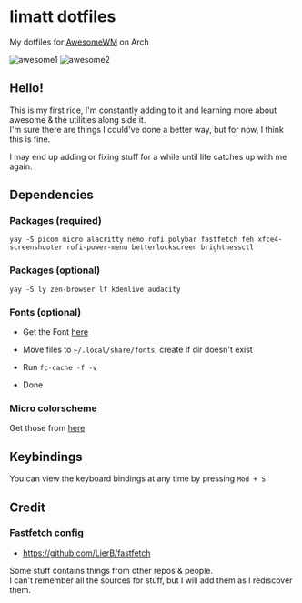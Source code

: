 # limatt dotfiles 
My dotfiles for [AwesomeWM]([https://awesomewm.org/about]) on Arch 

![awesome1](https://fuji.s-ul.eu/7kqrMP6y)
![awesome2](https://fuji.s-ul.eu/mFzfjjhV)

## Hello!
This is my first rice, I'm constantly adding to it and learning more about awesome & the utilities along side it. \
I'm sure there are things I could've done a better way, but for now, I think this is fine.

I may end up adding or fixing stuff for a while until life catches up with me again.

## Dependencies

### Packages (required)
```yay -S picom micro alacritty nemo rofi polybar fastfetch feh xfce4-screenshooter rofi-power-menu betterlockscreen brightnessctl``` 

### Packages (optional)
```yay -S ly zen-browser lf kdenlive audacity```

### Fonts (optional)
- Get the Font [here](https://github.com/ryanoasis/nerd-fonts/releases/download/v3.2.1/JetBrainsMono.zip) 
- Move files to ``` ~/.local/share/fonts ```, create if dir doesn't exist
- Run ```fc-cache -f -v ``` 

- Done

### Micro colorscheme
Get those from [here](https://github.com/KiranWells/micro-nord-tc-colors)

## Keybindings
You can view the keyboard bindings at any time by pressing ```Mod + S ```

## Credit

### Fastfetch config
- https://github.com/LierB/fastfetch

Some stuff contains things from other repos & people. \
I can't remember all the sources for stuff, but I will add them as I rediscover them.
